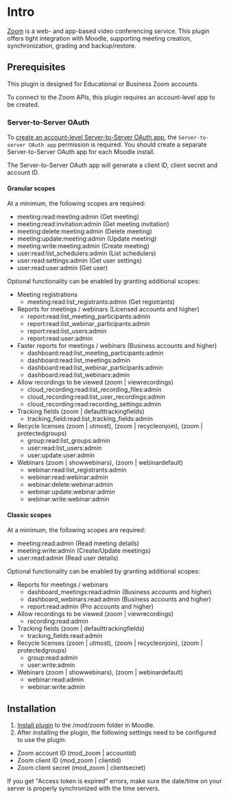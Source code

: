 # Intro

[Zoom](https://zoom.us) is a web- and app-based video conferencing service. This
plugin offers tight integration with Moodle, supporting meeting creation,
synchronization, grading and backup/restore.

## Prerequisites

This plugin is designed for Educational or Business Zoom accounts.

To connect to the Zoom APIs, this plugin requires an account-level app to be
created.

### Server-to-Server OAuth
To [create an account-level Server-to-Server OAuth app](https://developers.zoom.us/docs/internal-apps/create/), the `Server-to-server OAuth app`
permission is required. You should create a separate Server-to-Server OAuth app for each Moodle install.

The Server-to-Server OAuth app will generate a client ID, client secret and account ID.

#### Granular scopes
At a minimum, the following scopes are required:

- meeting:read:meeting:admin (Get meeting)
- meeting:read:invitation:admin (Get meeting invitation)
- meeting:delete:meeting:admin (Delete meeting)
- meeting:update:meeting:admin (Update meeting)
- meeting:write:meeting:admin (Create meeting)
- user:read:list_schedulers:admin (List schedulers)
- user:read:settings:admin (Get user settings)
- user:read:user:admin (Get user)

Optional functionality can be enabled by granting additional scopes:

- Meeting registrations
    - meeting:read:list_registrants:admin (Get registrants)
- Reports for meetings / webinars (Licensed accounts and higher)
    - report:read:list_meeting_participants:admin
    - report:read:list_webinar_participants:admin
    - report:read:list_users:admin
    - report:read:user:admin
- Faster reports for meetings / webinars (Business accounts and higher)
    - dashboard:read:list_meeting_participants:admin
    - dashboard:read:list_meetings:admin
    - dashboard:read:list_webinar_participants:admin
    - dashboard:read:list_webinars:admin
- Allow recordings to be viewed (zoom | viewrecordings)
    - cloud_recording:read:list_recording_files:admin
    - cloud_recording:read:list_user_recordings:admin
    - cloud_recording:read:recording_settings:admin
- Tracking fields (zoom | defaulttrackingfields)
    - tracking_field:read:list_tracking_fields:admin
- Recycle licenses (zoom | utmost), (zoom | recycleonjoin), (zoom | protectedgroups)
    - group:read:list_groups:admin
    - user:read:list_users:admin
    - user:update:user:admin
- Webinars (zoom | showwebinars), (zoom | webinardefault)
    - webinar:read:list_registrants:admin
    - webinar:read:webinar:admin
    - webinar:delete:webinar:admin
    - webinar:update:webinar:admin
    - webinar:write:webinar:admin

#### Classic scopes
At a minimum, the following scopes are required:

- meeting:read:admin (Read meeting details)
- meeting:write:admin (Create/Update meetings)
- user:read:admin (Read user details)

Optional functionality can be enabled by granting additional scopes:

- Reports for meetings / webinars
    - dashboard_meetings:read:admin (Business accounts and higher)
    - dashboard_webinars:read:admin  (Business accounts and higher)
    - report:read:admin (Pro accounts and higher)
- Allow recordings to be viewed (zoom | viewrecordings)
    - recording:read:admin
- Tracking fields (zoom | defaulttrackingfields)
    - tracking_fields:read:admin
- Recycle licenses (zoom | utmost), (zoom | recycleonjoin), (zoom | protectedgroups)
    - group:read:admin
    - user:write:admin
- Webinars (zoom | showwebinars), (zoom | webinardefault)
    - webinar:read:admin
    - webinar:write:admin

## Installation

1. [Install plugin](https://docs.moodle.org/en/Installing_plugins#Installing_a_plugin) to the /mod/zoom folder in Moodle.
2. After installing the plugin, the following settings need to be configured to use the plugin:

- Zoom account ID (mod_zoom | accountid)
- Zoom client ID (mod_zoom | clientid)
- Zoom client secret (mod_zoom | clientsecret)

If you get "Access token is expired" errors, make sure the date/time on your
server is properly synchronized with the time servers.
